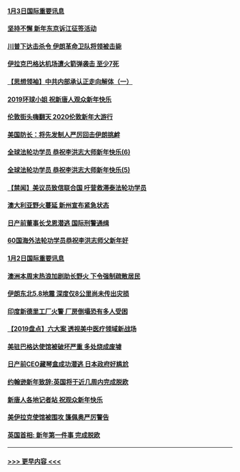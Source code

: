 #### [1月3日国际重要讯息](../pages/prog202/a102744301.md?t=01032301) 
#### [坚持不懈 新年东京诉江征签活动](../pages/prog202/a102744303.md?t=01032301) 
#### [川普下达击杀令 伊朗革命卫队将领被击毙](../pages/prog202/a102741911.md?t=01032301) 
#### [伊拉克巴格达机场遭火箭弹袭击 至少7死](../pages/prog202/a102744115.md?t=01032301) 
#### [【思想领袖】中共内部承认正走向解体（一）](../pages/prog202/a102744097.md?t=01032301) 
#### [2019环球小姐 祝新唐人观众新年快乐](../pages/prog202/a102744043.md?t=01032301) 
#### [伦敦街头嗨翻天 2020伦敦新年大游行](../pages/prog202/a102743925.md?t=01032301) 
#### [美国防长：将先发制人严厉回击伊朗挑衅](../pages/prog202/a102743930.md?t=01032301) 
#### [全球法轮功学员 恭祝李洪志大师新年快乐(6)](../pages/prog202/a102743899.md?t=01032301) 
#### [全球法轮功学员 恭祝李洪志大师新年快乐(5)](../pages/prog202/a102743766.md?t=01032301) 
#### [【禁闻】美议员致信联合国 吁营救滞泰法轮功学员](../pages/prog202/a102743781.md?t=01032301) 
#### [澳大利亚野火蔓延 新州宣布紧急状态](../pages/prog202/a102743681.md?t=01032301) 
#### [日产前董事长戈恩潜逃 国际刑警通缉](../pages/prog202/a102743676.md?t=01032301) 
#### [60国海外法轮功学员恭祝李洪志师父新年好](../pages/prog202/a102743628.md?t=01032301) 
#### [1月2日国际重要讯息](../pages/prog202/a102743488.md?t=01032301) 
#### [澳洲本周末热浪加剧助长野火 下令强制疏散居民](../pages/prog202/a102743421.md?t=01032301) 
#### [伊朗东北5.8地震 深度仅8公里尚未传出灾损](../pages/prog202/a102743396.md?t=01032301) 
#### [印度新德里工厂火警 厂房倒塌恐有多人受困](../pages/prog202/a102743386.md?t=01032301) 
#### [【2019盘点】六大案 透视美中医疗领域新战场](../pages/prog202/a102743227.md?t=01032301) 
#### [美驻巴格达使馆被破坏严重 多处烧成废墟](../pages/prog202/a102743244.md?t=01032301) 
#### [日产前CEO藏琴盒成功潜逃 日本政府好尴尬](../pages/prog202/a102742937.md?t=01032301) 
#### [约翰逊新年致辞:英国将于近几周内完成脱欧](../pages/prog202/a102742956.md?t=01032301) 
#### [新唐人各地记者站 祝观众新年快乐](../pages/prog202/a102742785.md?t=01032301) 
#### [美伊拉克使馆被围攻 篷佩奥严厉警告](../pages/prog202/a102742994.md?t=01032301) 
#### [英国首相: 新年第一件事 完成脱欧](../pages/prog202/a102742907.md?t=01032301) 

----
#### [ >>> 更早内容 <<< ](../indexes/prog202-earlier.md)

